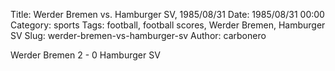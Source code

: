 Title: Werder Bremen vs. Hamburger SV, 1985/08/31
Date: 1985/08/31 00:00
Category: sports
Tags: football, football scores, Werder Bremen, Hamburger SV
Slug: werder-bremen-vs-hamburger-sv
Author: carbonero


Werder Bremen 2 - 0 Hamburger SV
